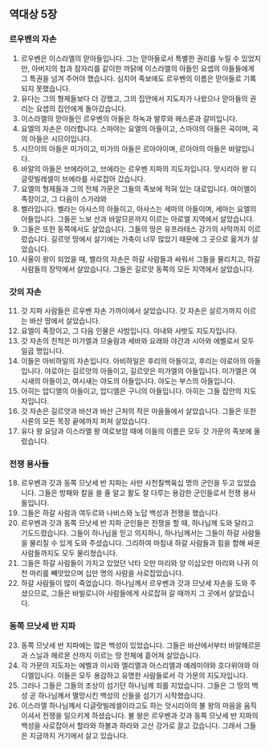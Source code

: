 ## 역대상 5장

### 르우벤의 자손
1. 르우벤은 이스라엘의 맏아들입니다. 그는 맏아들로서 특별한 권리를 누릴 수 있었지만, 아버지의 첩과 잠자리를 같이한 까닭에 이스라엘의 아들인 요셉의 아들들에게 그 특권을 넘겨 주어야 했습니다. 심지어 족보에도 르우벤의 이름은 맏아들로 기록되지 못했습니다.
2. 유다는 그의 형제들보다 더 강했고, 그의 집안에서 지도자가 나왔으나 맏아들의 권리는 요셉의 집안에게 돌아갔습니다.
3. 이스라엘의 맏아들인 르우벤의 아들은 하녹과 발루와 헤스론과 갈미입니다.
4. 요엘의 자손은 이러합니다. 스마야는 요엘의 아들이고, 스마야의 아들은 곡이며, 곡의 아들은 시므이입니다.
5. 시므이의 아들은 미가이고, 미가의 아들은 르아야이며, 르아야의 아들은 바알입니다.
6. 바알의 아들은 브에라이고, 브에라는 르우벤 지파의 지도자입니다. 앗시리아 왕 디글랏빌레셀이 브에라를 사로잡아 갔습니다.
7. 요엘의 형제들과 그의 전체 가문은 그들의 족보에 적혀 있는 대로입니다. 여이엘이 족장이고, 그 다음이 스가랴와
8. 벨라입니다. 벨라는 아사스의 아들이고, 아사스는 세마의 아들이며, 세마는 요엘의 아들입니다. 그들은 느보 산과 바알므온까지 이르는 아로엘 지역에서 살았습니다.
9. 그들은 또한 동쪽에서도 살았습니다. 그들의 땅은 유프라테스 강가의 사막까지 이르렀습니다. 길르앗 땅에서 살기에는 가축이 너무 많았기 때문에 그 곳으로 옮겨가 살았습니다.
10. 사울이 왕이 되었을 때, 벨라의 자손은 하갈 사람들과 싸워서 그들을 물리치고, 하갈 사람들의 장막에서 살았습니다. 그들은 길르앗 동쪽의 모든 지역에서 살았습니다.
### 갓의 자손
11. 갓 지파 사람들은 르우벤 자손 가까이에서 살았습니다. 갓 자손은 살르가까지 이르는 바산 땅에서 살았습니다.
12. 요엘이 족장이고, 그 다음 인물은 사밤입니다. 야내와 사밧도 지도자입니다.
13. 갓 자손의 친척은 미가엘과 므술람과 세바와 요래와 야간과 시아와 에벨로서 모두 일곱 명입니다.
14. 이들은 아비하일의 자손입니다. 아비하일은 후리의 아들이고, 후리는 야로아의 아들입니다. 야로아는 길르앗의 아들이고, 길르앗은 미가엘의 아들입니다. 미가엘은 여시새의 아들이고, 여시새는 야도의 아들입니다. 야도는 부스의 아들입니다.
15. 아히는 압디엘의 아들이고, 압디엘은 구니의 아들입니다. 아히는 그들 집안의 지도자입니다.
16. 갓 자손은 길르앗과 바산과 바산 근처의 작은 마을들에서 살았습니다. 그들은 또한 사론의 모든 목장 끝에까지 퍼져 살았습니다.
17. 유다 왕 요담과 이스라엘 왕 여로보암 때에 이들의 이름은 모두 갓 가문의 족보에 올랐습니다.
### 전쟁 용사들
18. 르우벤과 갓과 동쪽 므낫세 반 지파는 사만 사천칠백육십 명의 군인을 두고 있었습니다. 그들은 방패와 칼을 쓸 줄 알고 활도 잘 다루는 용감한 군인들로서 전쟁 용사들입니다.
19. 그들은 하갈 사람과 여두르와 나비스와 노답 백성과 전쟁을 했습니다.
20. 르우벤과 갓과 동쪽 므낫세 반 지파 군인들은 전쟁을 할 때, 하나님께 도와 달라고 기도드렸습니다. 그들이 하나님을 믿고 의지하니, 하나님께서는 그들이 하갈 사람들을 물리칠 수 있게 도와 주셨습니다. 그리하여 마침내 하갈 사람들과 힘을 합해 싸운 사람들까지도 모두 물리쳤습니다.
21. 그들은 하갈 사람들이 가지고 있었던 낙타 오만 마리와 양 이십오만 마리와 나귀 이천 마리를 빼앗았으며 십만 명의 사람을 사로잡았습니다.
22. 하갈 사람들이 많이 죽었습니다. 하나님께서 르우벤과 갓과 므낫세 자손을 도와 주셨으므로, 그들은 바빌로니아 사람들에게 사로잡혀 갈 때까지 그 곳에서 살았습니다.
### 동쪽 므낫세 반 지파
23. 동쪽 므낫세 반 지파에는 많은 백성이 있었습니다. 그들은 바산에서부터 바알헤르몬과 스닐과 헤르몬 산까지 이르는 땅 전체에 흩어져 살았습니다.
24. 각 가문의 지도자는 에벨과 이시와 엘리엘과 아스리엘과 예레미야와 호다위야와 야디엘입니다. 이들은 모두 용감하고 유명한 사람들로서 각 가문의 지도자입니다.
25. 그러나 그들은 그들의 조상이 섬기던 하나님께 죄를 지었습니다. 그들은 그 땅의 백성 곧 하나님께서 멸망시킨 백성의 신들을 섬기기 시작했습니다.
26. 이스라엘 하나님께서 디글랏빌레셀이라고도 하는 앗시리아의 불 왕의 마음을 움직이셔서 전쟁을 일으키게 하셨습니다. 불 왕은 르우벤과 갓과 동쪽 므낫세 반 지파의 백성을 사로잡아서 할라와 하볼과 하라와 고산 강가로 끌고 갔습니다. 그래서 그들은 지금까지 거기에서 살고 있습니다.